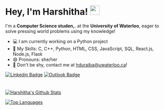 # Hey, I'm Harshitha! <img src="https://raw.githubusercontent.com/MartinHeinz/MartinHeinz/master/wave.gif" width="30px">

I'm a **Computer Science studen,.** at the **University of Waterloo**, eager to solve pressing world problems using my knowledge!

- 💻 I am currently working on a Python project 
- 🤹 My Skills: C, C++, Python, HTML, CSS, JavaScript, SQL, React.js, Node.js, Flask
- 😄 Pronouns: she/her
- 💬 Don't be shy, contact me at [hduraiba@uwaterloo.ca](mailto:hduraiba@uwaterloo.ca)!

[![Linkedin Badge](https://img.shields.io/badge/-@harshitha.durai-purple?style=flat&logo=Linkedin&logoColor=white&link=https://www.linkedin.com/in/harshitha-durai/)](https://www.linkedin.com/in/harshitha-durai/)
[![Outlook Badge](https://img.shields.io/badge/-hduraiba-blue?style=flat&logo=Microsoft-Outlook&logoColor=white&link=mailto:hduraiba@uwaterloo.ca)](mailto:hduraiba@uwaterloo.ca)
#

[![Harshitha's Github Stats](https://github-readme-stats.vercel.app/api?username=harshithadurai&hide=contribs,issues&count_private=true&show_icons=true&theme=tokyonight)](https://github.com/anuraghazra/github-readme-stats)

[![Top Languages](https://github-readme-stats.vercel.app/api/top-langs/?username=harshithadurai&layout=compact&langs_count=10&theme=tokyonight)](https://github.com/anuraghazra/github-readme-stats)

<!--
**harshithadurai/harshithadurai** is a ✨ _special_ ✨ repository because its `README.md` (this file) appears on your GitHub profile.

Here are some ideas to get you started:

- 🔭 I’m currently working on ...
- 🌱 I’m currently learning ...
- 👯 I’m looking to collaborate on ...
- 🤔 I’m looking for help with ...
- 💬 Ask me about ...
- 📫 How to reach me: ...
- 😄 Pronouns: ...
- ⚡ Fun fact: ...
-->
